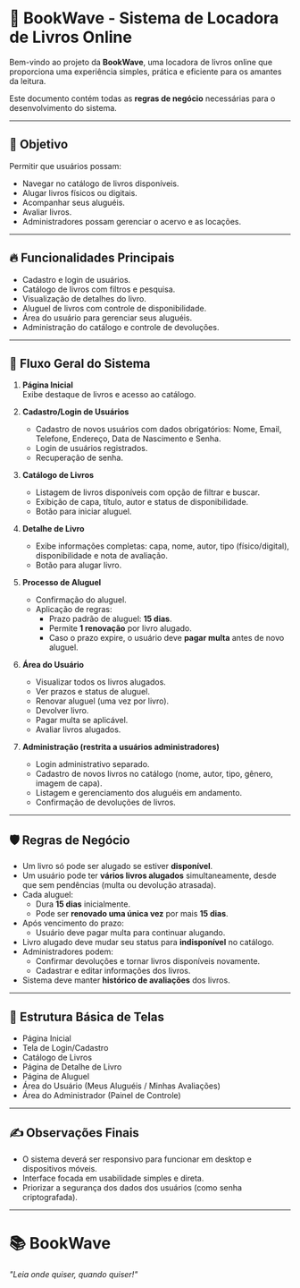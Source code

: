 # 📖 BookWave - Sistema de Locadora de Livros Online

Bem-vindo ao projeto da **BookWave**, uma locadora de livros online que proporciona uma experiência simples, prática e eficiente para os amantes da leitura.

Este documento contém todas as **regras de negócio** necessárias para o desenvolvimento do sistema.

---

## 🎯 Objetivo

Permitir que usuários possam:
- Navegar no catálogo de livros disponíveis.
- Alugar livros físicos ou digitais.
- Acompanhar seus aluguéis.
- Avaliar livros.
- Administradores possam gerenciar o acervo e as locações.

---

## 🔥 Funcionalidades Principais

- Cadastro e login de usuários.
- Catálogo de livros com filtros e pesquisa.
- Visualização de detalhes do livro.
- Aluguel de livros com controle de disponibilidade.
- Área do usuário para gerenciar seus aluguéis.
- Administração do catálogo e controle de devoluções.

---

## 🧩 Fluxo Geral do Sistema

1. **Página Inicial**  
   Exibe destaque de livros e acesso ao catálogo.

2. **Cadastro/Login de Usuários**  
   - Cadastro de novos usuários com dados obrigatórios: Nome, Email, Telefone, Endereço, Data de Nascimento e Senha.
   - Login de usuários registrados.
   - Recuperação de senha.

3. **Catálogo de Livros**
   - Listagem de livros disponíveis com opção de filtrar e buscar.
   - Exibição de capa, título, autor e status de disponibilidade.
   - Botão para iniciar aluguel.

4. **Detalhe de Livro**
   - Exibe informações completas: capa, nome, autor, tipo (físico/digital), disponibilidade e nota de avaliação.
   - Botão para alugar livro.

5. **Processo de Aluguel**
   - Confirmação do aluguel.
   - Aplicação de regras:
     - Prazo padrão de aluguel: **15 dias**.
     - Permite **1 renovação** por livro alugado.
     - Caso o prazo expire, o usuário deve **pagar multa** antes de novo aluguel.

6. **Área do Usuário**
   - Visualizar todos os livros alugados.
   - Ver prazos e status de aluguel.
   - Renovar aluguel (uma vez por livro).
   - Devolver livro.
   - Pagar multa se aplicável.
   - Avaliar livros alugados.

7. **Administração (restrita a usuários administradores)**
   - Login administrativo separado.
   - Cadastro de novos livros no catálogo (nome, autor, tipo, gênero, imagem de capa).
   - Listagem e gerenciamento dos aluguéis em andamento.
   - Confirmação de devoluções de livros.

---

## 🛡️ Regras de Negócio

- Um livro só pode ser alugado se estiver **disponível**.
- Um usuário pode ter **vários livros alugados** simultaneamente, desde que sem pendências (multa ou devolução atrasada).
- Cada aluguel:
  - Dura **15 dias** inicialmente.
  - Pode ser **renovado uma única vez** por mais **15 dias**.
- Após vencimento do prazo:
  - Usuário deve pagar multa para continuar alugando.
- Livro alugado deve mudar seu status para **indisponível** no catálogo.
- Administradores podem:
  - Confirmar devoluções e tornar livros disponíveis novamente.
  - Cadastrar e editar informações dos livros.
- Sistema deve manter **histórico de avaliações** dos livros.

---

## 📄 Estrutura Básica de Telas

- Página Inicial
- Tela de Login/Cadastro
- Catálogo de Livros
- Página de Detalhe de Livro
- Página de Aluguel
- Área do Usuário (Meus Aluguéis / Minhas Avaliações)
- Área do Administrador (Painel de Controle)

---

## ✍️ Observações Finais

- O sistema deverá ser responsivo para funcionar em desktop e dispositivos móveis.
- Interface focada em usabilidade simples e direta.
- Priorizar a segurança dos dados dos usuários (como senha criptografada).

---

# 📚 BookWave
_"Leia onde quiser, quando quiser!"_


